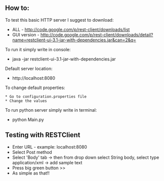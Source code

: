 ## How to:

To test this basic HTTP server I suggest to download:

* ALL -         http://code.google.com/p/rest-client/downloads/list
* GUI version - http://code.google.com/p/rest-client/downloads/detail?name=restclient-ui-3.1-jar-with-dependencies.jar&can=2&q=

To run it simply write in console:

* java -jar restclient-ui-3.1-jar-with-dependencies.jar

Default server location:
* http://localhost:8080

To change default properties:

    * Go to configuration.properties file
    * Change the values

To run python server simply write in terminal:
* python Main.py

## Testing with RESTClient

* Enter URL - example: localhost:8080
* Select Post method
* Select 'Body' tab -> then from drop down select String body, select type application/xml -> add sample text
* Press big green button >>
* As simple as that!!
